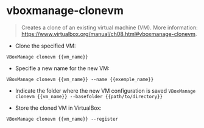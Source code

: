 # vboxmanage-clonevm

> Creates a clone of an existing virtual machine (VM).
> More information: <https://www.virtualbox.org/manual/ch08.html#vboxmanage-clonevm>.

- Clone the specified VM:

`VBoxManage clonevm {{vm_name}}`

- Specifie a new name for the new VM:

`VBoxManage clonevm {{vm_name}} --name {{exemple_name}}`

- Indicate the folder where the new VM configuration is saved
`VBoxManage clonevm {{vm_name}} --basefolder {{path/to/directory}}`

- Store the cloned VM in VirtualBox:

`VBoxManage clonevm {{vm_name}} --register`
